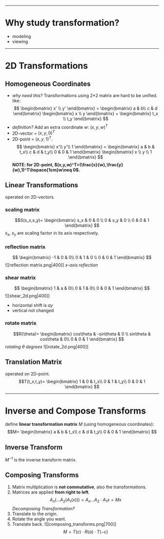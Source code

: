 ----
<!---
\begin{bmatrix}
 &  &  & \\
 &  &  & \\
 &  &  & \\
 &  &  &
\end{bmatrix} 

<p style="text-align: center;">A piece of centered text</p>

<img

style="display: block;
-->
# Why study transformation?
- modeling
- viewing
----
# 2D Transformations
## Homogeneous Coordinates
- *why need this?*
Transformations using 2\*2 matrix are hard to be unified. like:
$$
\begin{bmatrix}
x' \\
y'
\end{bmatrix} =
\begin{bmatrix}
a & b\\
c & d
\end{bmatrix} 
\begin{bmatrix}
x \\
y
\end{bmatrix} +
\begin{bmatrix}
t_x \\
t_y
\end{bmatrix} 
$$
- *definition?*
Add an extra coordinate $w$: $(x,y,w)^T$
- 2D-vector = $(x, y, 0)^T$
- 2D-point = $(x,y,1)^T$.
$$
\begin{bmatrix}
x'\\
y'\\
1
\end{bmatrix} =
\begin{bmatrix}
a & b & t_x\\
c & d & t_y\\
0 & 0 & 1
\end{bmatrix}
\begin{bmatrix}
x \\
y \\
1
\end{bmatrix} 
$$
**NOTE: for 2D-point, $(x,y,w)^T=(\frac{x}{w},\frac{y}{w},1)^T\hspace{1cm}w\neq 0$.**
## Linear Transformations
operated on 2D-vectors.
### scaling matrix
$$S(s_x,s_y)=
\begin{bmatrix}
s_x & 0 & 0 \\
0 & s_y & 0 \\
0 & 0 & 1
\end{bmatrix}
$$
$s_x$, $s_y$ are scaling factor in its axis respectively.
### reflection matrix
$$
\begin{bmatrix}
-1 & 0 & 0\\
0 & 1 & 0 \\
0 & 0 & 1
\end{bmatrix} 
$$
![[reflection matrix.png|400]]
*x-axis reflection*
### shear matrix
$$
\begin{bmatrix}
1 & a & 0\\
0 & 1 & 0\\
0 & 0 & 1
\end{bmatrix}
$$
![[shear_2d.png|400]]
- horizontal shift is $ay$
- vertical not changed
### rotate matrix
$$R(\theta)=
\begin{bmatrix}
cos\theta & -sin\theta & 0 \\
sin\theta & cos\theta & 0\\
0 & 0 & 1
\end{bmatrix} 
$$
*rotating $\theta$ degrees*
![[rotate_2d.png|400]]
## Translation Matrix
operated on 2D-point.
$$T(t_x,t_y)=
\begin{bmatrix}
1 & 0 & t_x\\
0 & 1 & t_y\\
0 & 0 & 1
\end{bmatrix} 
$$

----
# Inverse and Compose Transforms

define **linear transformation matrix** $M$ (using homogeneous coordinates):
$$M=
\begin{bmatrix}
a & b & t_x\\
c & d & t_y\\
0 & 0 & 1
\end{bmatrix} 
$$
## Inverse Transform
$M^{-1}$ is the inverse transform matrix.
## Composing Transforms
1. Matrix multiplication is **not commutative**, also the transformations.
2. Matrices are applied **from right to left**.
$$A_n(...A_2(A_1(x)))=A_n...A_2 \cdot A_1x=Mx$$
*Decomposing Transformation?*
1. Translate to the origin.
2. Rotate the angle you want.
3. Translate back.
![[composing_transforms.png|700]]
$$M=T(c)\cdot R(\alpha) \cdot T(-c)$$